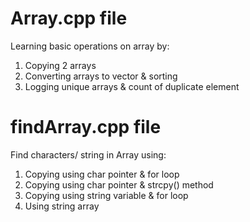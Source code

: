 # Array.cpp file

Learning basic operations on array by:
1. Copying 2 arrays
2. Converting arrays to vector & sorting
3. Logging unique arrays & count of duplicate element


# findArray.cpp file

Find characters/ string in Array using: 
1. Copying using char pointer & for loop
2. Copying using char pointer & strcpy() method
3. Copying using string variable & for loop
4. Using string array
